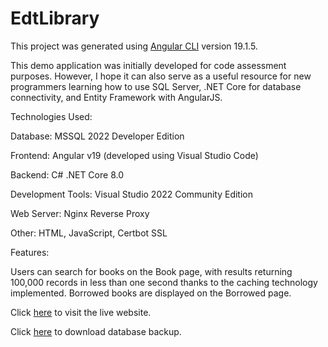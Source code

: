 # EdtLibrary

This project was generated using [Angular CLI](https://github.com/angular/angular-cli) version 19.1.5.




This demo application was initially developed for code assessment purposes. However, I hope it can also serve as a useful resource for new programmers learning how to use SQL Server, .NET Core for database connectivity, and Entity Framework with AngularJS.



Technologies Used:

Database: MSSQL 2022 Developer Edition

Frontend: Angular v19 (developed using Visual Studio Code)

Backend: C# .NET Core 8.0

Development Tools: Visual Studio 2022 Community Edition

Web Server: Nginx Reverse Proxy

Other: HTML, JavaScript, Certbot SSL


Features:

Users can search for books on the Book page, with results returning 100,000 records in less than one second thanks to the caching technology implemented.
Borrowed books are displayed on the Borrowed page.



Click [here](https://edtlib.vagweb.com/) to visit the live website.

Click [here](https://edtlib.vagweb.com/sqlbackup.7z) to download database backup.
